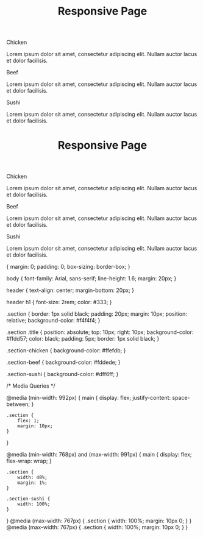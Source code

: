 <!DOCTYPE html>
<html lang="en">
<head>
    <meta charset="UTF-8">
    <meta name="viewport" content="width=device-width, initial-scale=1.0">
    <title>Responsive Page</title>
    <link rel="stylesheet" href="css/styles.css">
</head>
<body>
    <header>
        <h1>Responsive Page</h1>
    </header>
    <main>
        <section class="section section-chicken">
            <div class="title">Chicken</div>
            <p>Lorem ipsum dolor sit amet, consectetur adipiscing elit. Nullam auctor lacus et dolor facilisis.</p>
        </section>
        <section class="section section-beef">
            <div class="title">Beef</div>
            <p>Lorem ipsum dolor sit amet, consectetur adipiscing elit. Nullam auctor lacus et dolor facilisis.</p>
        </section>
        <section class="section section-sushi">
            <div class="title">Sushi</div>
            <p>Lorem ipsum dolor sit amet, consectetur adipiscing elit. Nullam auctor lacus et dolor facilisis.</p>
        </section>
    </main>
</body>
</html>
<!DOCTYPE html>
<html lang="en">
<head>
    <meta charset="UTF-8">
    <meta name="viewport" content="width=device-width, initial-scale=1.0">
    <title>Responsive Page</title>
    <link rel="stylesheet" href="css/styles.css">
</head>
<body>
    <header>
        <h1>Responsive Page</h1>
    </header>
    <main>
        <section class="section section-chicken">
            <div class="title">Chicken</div>
            <p>Lorem ipsum dolor sit amet, consectetur adipiscing elit. Nullam auctor lacus et dolor facilisis.</p>
        </section>
        <section class="section section-beef">
            <div class="title">Beef</div>
            <p>Lorem ipsum dolor sit amet, consectetur adipiscing elit. Nullam auctor lacus et dolor facilisis.</p>
        </section>
        <section class="section section-sushi">
            <div class="title">Sushi</div>
            <p>Lorem ipsum dolor sit amet, consectetur adipiscing elit. Nullam auctor lacus et dolor facilisis.</p>
        </section>
    </main>
</body>
</html>

 {
    margin: 0;
    padding: 0;
    box-sizing: border-box;
}

body {
    font-family: Arial, sans-serif;
    line-height: 1.6;
    margin: 20px;
}


header {
    text-align: center;
    margin-bottom: 20px;
}

header h1 {
    font-size: 2rem;
    color: #333;
}


.section {
    border: 1px solid black;
    padding: 20px;
    margin: 10px;
    position: relative;
    background-color: #f4f4f4;
}

.section .title {
    position: absolute;
    top: 10px;
    right: 10px;
    background-color: #ffdd57;
    color: black;
    padding: 5px;
    border: 1px solid black;
}


.section-chicken {
    background-color: #ffefdb;
}

.section-beef {
    background-color: #fddede;
}

.section-sushi {
    background-color: #dff6ff;
}

/* Media Queries */


@media (min-width: 992px) {
    main {
        display: flex;
        justify-content: space-between;
    }

    .section {
        flex: 1;
        margin: 10px;
    }
}


@media (min-width: 768px) and (max-width: 991px) {
    main {
        display: flex;
        flex-wrap: wrap;
    }

    .section {
        width: 48%;
        margin: 1%;
    }

    .section-sushi {
        width: 100%;
    }
}
@media (max-width: 767px) {
    .section {
        width: 100%;
        margin: 10px 0;
    }
}
@media (max-width: 767px) {
    .section {
        width: 100%;
        margin: 10px 0;
    }
}
